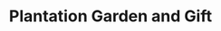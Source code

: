 ---
title: "Plantation Garden and Gift"
url: /calabash/plantation-garden-and-gift/
shop: garden centre
---